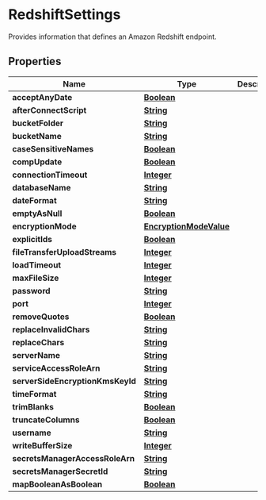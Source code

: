 

# RedshiftSettings

Provides information that defines an Amazon Redshift endpoint.

## Properties

| Name | Type | Description | Notes |
|------------ | ------------- | ------------- | -------------|
|**acceptAnyDate** | [**Boolean**](Boolean.md) |  |  [optional] |
|**afterConnectScript** | [**String**](String.md) |  |  [optional] |
|**bucketFolder** | [**String**](String.md) |  |  [optional] |
|**bucketName** | [**String**](String.md) |  |  [optional] |
|**caseSensitiveNames** | [**Boolean**](Boolean.md) |  |  [optional] |
|**compUpdate** | [**Boolean**](Boolean.md) |  |  [optional] |
|**connectionTimeout** | [**Integer**](Integer.md) |  |  [optional] |
|**databaseName** | [**String**](String.md) |  |  [optional] |
|**dateFormat** | [**String**](String.md) |  |  [optional] |
|**emptyAsNull** | [**Boolean**](Boolean.md) |  |  [optional] |
|**encryptionMode** | [**EncryptionModeValue**](EncryptionModeValue.md) |  |  [optional] |
|**explicitIds** | [**Boolean**](Boolean.md) |  |  [optional] |
|**fileTransferUploadStreams** | [**Integer**](Integer.md) |  |  [optional] |
|**loadTimeout** | [**Integer**](Integer.md) |  |  [optional] |
|**maxFileSize** | [**Integer**](Integer.md) |  |  [optional] |
|**password** | [**String**](String.md) |  |  [optional] |
|**port** | [**Integer**](Integer.md) |  |  [optional] |
|**removeQuotes** | [**Boolean**](Boolean.md) |  |  [optional] |
|**replaceInvalidChars** | [**String**](String.md) |  |  [optional] |
|**replaceChars** | [**String**](String.md) |  |  [optional] |
|**serverName** | [**String**](String.md) |  |  [optional] |
|**serviceAccessRoleArn** | [**String**](String.md) |  |  [optional] |
|**serverSideEncryptionKmsKeyId** | [**String**](String.md) |  |  [optional] |
|**timeFormat** | [**String**](String.md) |  |  [optional] |
|**trimBlanks** | [**Boolean**](Boolean.md) |  |  [optional] |
|**truncateColumns** | [**Boolean**](Boolean.md) |  |  [optional] |
|**username** | [**String**](String.md) |  |  [optional] |
|**writeBufferSize** | [**Integer**](Integer.md) |  |  [optional] |
|**secretsManagerAccessRoleArn** | [**String**](String.md) |  |  [optional] |
|**secretsManagerSecretId** | [**String**](String.md) |  |  [optional] |
|**mapBooleanAsBoolean** | [**Boolean**](Boolean.md) |  |  [optional] |



